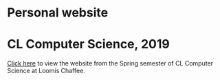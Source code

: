 # Personal website

# CL Computer Science, 2019
[Click here](https://michaelschung.github.io/clcs-website/index.html) to view the website from the Spring semester of CL Computer Science at Loomis Chaffee.